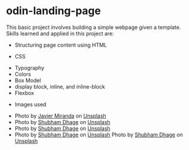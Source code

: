 # odin-landing-page
This basic project involves building a simple webpage given a template.
Skills learned and applied in this project are:

* Structuring page content using HTML

* CSS 
- Typography
- Colors
- Box Model 
- display block, inline, and inline-block
- Flexbox

* Images used
- Photo by <a href="https://unsplash.com/@nuvaproductions?utm_source=unsplash&utm_medium=referral&utm_content=creditCopyText">Javier Miranda</a> on <a href="https://unsplash.com/s/photos/cartoons?utm_source=unsplash&utm_medium=referral&utm_content=creditCopyText">Unsplash</a>
- Photo by <a href="https://unsplash.com/@theshubhamdhage?utm_source=unsplash&utm_medium=referral&utm_content=creditCopyText">Shubham Dhage</a> on <a href="https://unsplash.com/s/photos/cartoons?utm_source=unsplash&utm_medium=referral&utm_content=creditCopyText">Unsplash</a>
- Photo by <a href="https://unsplash.com/@theshubhamdhage?utm_source=unsplash&utm_medium=referral&utm_content=creditCopyText">Shubham Dhage</a> on <a href="https://unsplash.com/s/photos/cartoons?utm_source=unsplash&utm_medium=referral&utm_content=creditCopyText">Unsplash</a>
- Photo by <a href="https://unsplash.com/@theshubhamdhage?utm_source=unsplash&utm_medium=referral&utm_content=creditCopyText">Shubham Dhage</a> on <a href="https://unsplash.com/@theshubhamdhage?utm_source=unsplash&utm_medium=referral&utm_content=creditCopyText">Unsplash</a>
Photo by <a href="https://unsplash.com/@theshubhamdhage?utm_source=unsplash&utm_medium=referral&utm_content=creditCopyText">Shubham Dhage</a> on <a href="https://unsplash.com/@theshubhamdhage?utm_source=unsplash&utm_medium=referral&utm_content=creditCopyText">Unsplash</a>
  
  
  
  
  